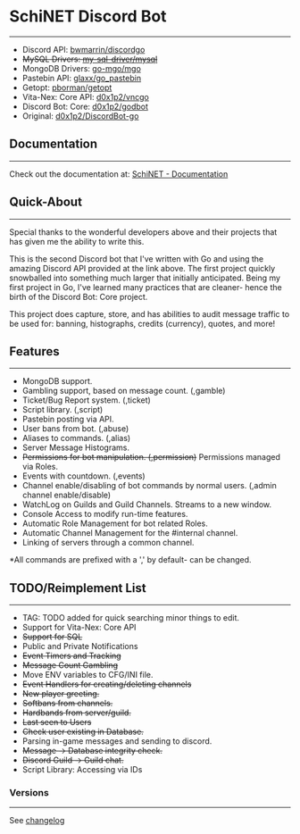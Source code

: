 # SchiNET Discord Bot

---

+ Discord API: [bwmarrin/discordgo](https://github.com/bwmarrin/discordgo)
+ ~~MySQL Drivers: [my-sql-driver/mysql](https://github.com/go-sql-driver/mysql)~~
+ MongoDB Drivers: [go-mgo/mgo](https://github.com/go-mgo/mgo)
+ Pastebin API: [glaxx/go_pastebin](https://github.com/glaxx/go_pastebin)
+ Getopt: [pborman/getopt](https://github.com/pborman/getopt)
+ Vita-Nex: Core API: [d0x1p2/vncgo](https://github.com/d0x1p2/vncgo)
+ Discord Bot: Core: [d0x1p2/godbot](https://github.com/d0x1p2/godbot)
+ Original: [d0x1p2/DiscordBot-go](https://github.com/d0x1p2/DiscordBot-go)

## Documentation

---

Check out the documentation at: [SchiNET - Documentation][Docs]

## Quick-About

---

Special thanks to the wonderful developers above and their projects that has given me the ability to write this.

This is the second Discord bot that I've written with Go and using the amazing Discord API provided at the link above. The first project quickly snowballed into something much larger that initially anticipated. Being my first project in Go, I've learned many practices that are cleaner- hence the birth of the Discord Bot: Core project.

This project does capture, store, and has abilities to audit message traffic to be used for: banning, histographs, credits (currency), quotes, and more!

## Features

---

+ MongoDB support.
+ Gambling support, based on message count. (,gamble)
+ Ticket/Bug Report system. (,ticket)
+ Script library. (,script)
+ Pastebin posting via API.
+ User bans from bot. (,abuse)
+ Aliases to commands. (,alias)
+ Server Message Histograms.
+ ~~Permissions for bot manipulation. (,permission)~~ Permissions managed via Roles.
+ Events with countdown. (,events)
+ Channel enable/disabling of bot commands by normal users. (,admin channel enable/disable)
+ WatchLog on Guilds and Guild Channels. Streams to a new window.
+ Console Access to modify run-time features.
+ Automatic Role Management for bot related Roles.
+ Automatic Channel Management for the #internal channel.
+ Linking of servers through a common channel.

*All commands are prefixed with a ',' by default- can be changed.

## TODO/Reimplement List

---

+ TAG: TODO added for quick searching minor things to edit.
+ Support for Vita-Nex: Core API
+ ~~Support for SQL~~
+ Public and Private Notifications
+ ~~Event Timers and Tracking~~
+ ~~Message Count Gambling~~
+ Move ENV variables to CFG/INI file.
+ ~~Event Handlers for creating/deleting channels~~
+ ~~New player greeting.~~
+ ~~Softbans from channels.~~
+ ~~Hardbands from server/guild.~~
+ ~~Last seen to Users~~
+ ~~Check user existing in Database.~~
+ Parsing in-game messages and sending to discord.
+ ~~Message -> Database integrity check.~~
+ ~~Discord Guild -> Guild chat.~~
+ Script Library: Accessing via IDs

### Versions

---

See [changelog](https://github.com/d0x1p2/SchiNET/blob/master/changelog)

[Docs]: <https://github.com/d0x1p2/SchiNET/blob/master/docs/Main.md>